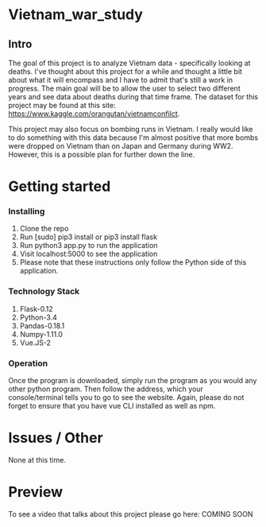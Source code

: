 # Vietnam_war_study
## Intro

The goal of this project is to analyze Vietnam data - specifically looking at deaths.
I've thought about this project for a while and thought a little bit about what it will
encompass and I have to admit that's still a work in progress. The main goal will
be to allow the user to select two different years and see data about deaths during
that time frame. The dataset for this project may be found at this site: https://www.kaggle.com/orangutan/vietnamconfilct.

This project may also focus on bombing runs in Vietnam. I really would like to do
something with this data because I'm almost positive that more bombs were dropped
on Vietnam than on Japan and Germany during WW2. However, this is a possible plan
for further down the line.

# Getting started
### Installing

1. Clone the repo
2. Run [sudo] pip3 install or pip3 install flask
3. Run python3 app.py to run the application
4. Visit localhost:5000 to see the application
5. Please note that these instructions only follow the Python side of this application.


### Technology Stack

1. Flask-0.12
2. Python-3.4
3. Pandas-0.18.1
4. Numpy-1.11.0
5. Vue.JS-2

### Operation

Once the program is downloaded, simply run the program as you would any other python program.
Then follow the address, which your console/terminal tells you to go to see the
website. Again, please do not forget to ensure that you have vue CLI installed
as well as npm.

# Issues / Other

None at this time.

# Preview

To see a video that talks about this project please go here: COMING SOON
